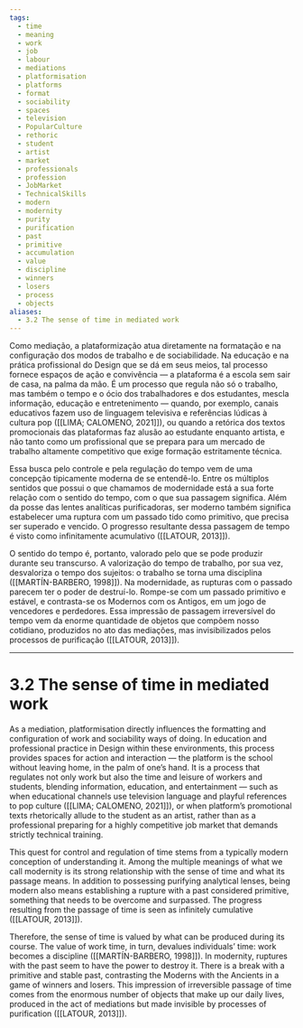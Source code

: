 ```yaml
---
tags:
  - time
  - meaning
  - work
  - job
  - labour
  - mediations
  - platformisation
  - platforms
  - format
  - sociability
  - spaces
  - television
  - PopularCulture
  - rethoric
  - student
  - artist
  - market
  - professionals
  - profession
  - JobMarket
  - TechnicalSkills
  - modern
  - modernity
  - purity
  - purification
  - past
  - primitive
  - accumulation
  - value
  - discipline
  - winners
  - losers
  - process
  - objects
aliases:
  - 3.2 The sense of time in mediated work
---
```

Como mediação, a plataformização atua diretamente na formatação e na configuração dos modos de trabalho e de sociabilidade. Na educação e na prática profissional do Design que se dá em seus meios, tal processo fornece espaços de ação e convivência — a plataforma é a escola sem sair de casa, na palma da mão. É um processo que regula não só o trabalho, mas também o tempo e o ócio dos trabalhadores e dos estudantes, mescla informação, educação e entretenimento — quando, por exemplo, canais educativos fazem uso de linguagem televisiva e referências lúdicas à cultura pop ([[LIMA; CALOMENO, 2021]]), ou quando a retórica dos textos promocionais das plataformas faz alusão ao estudante enquanto artista, e não tanto como um profissional que se prepara para um mercado de trabalho altamente competitivo que exige formação estritamente técnica.

Essa busca pelo controle e pela regulação do tempo vem de uma concepção tipicamente moderna de se entendê-lo. Entre os múltiplos sentidos que possui o que chamamos de modernidade está a sua forte relação com o sentido do tempo, com o que sua passagem significa. Além da posse das lentes analíticas purificadoras, ser moderno também significa estabelecer uma ruptura com um passado tido como primitivo, que precisa ser superado e vencido. O progresso resultante dessa passagem de tempo é visto como infinitamente acumulativo ([[LATOUR, 2013]]).

O sentido do tempo é, portanto, valorado pelo que se pode produzir durante seu transcurso. A valorização do tempo de trabalho, por sua vez, desvaloriza o tempo dos sujeitos: o trabalho se torna uma disciplina ([[MARTÍN-BARBERO, 1998]]). Na modernidade, as rupturas com o passado parecem ter o poder de destruí-lo. Rompe-se com um passado primitivo e estável, e contrasta-se os Modernos com os Antigos, em um jogo de vencedores e perdedores. Essa impressão de passagem irreversível do tempo vem da enorme quantidade de objetos que compõem nosso cotidiano, produzidos no ato das mediações, mas invisibilizados pelos processos de purificação ([[LATOUR, 2013]]).

---
# 3.2 The sense of time in mediated work
As a mediation, platformisation directly influences the formatting and configuration of work and sociability ways of doing. In education and professional practice in Design within these environments, this process provides spaces for action and interaction — the platform is the school without leaving home, in the palm of one’s hand. It is a process that regulates not only work but also the time and leisure of workers and students, blending information, education, and entertainment — such as when educational channels use television language and playful references to pop culture ([[LIMA; CALOMENO, 2021]]), or when platform’s promotional texts rhetorically allude to the student as an artist, rather than as a professional preparing for a highly competitive job market that demands strictly technical training.

This quest for control and regulation of time stems from a typically modern conception of understanding it. Among the multiple meanings of what we call modernity is its strong relationship with the sense of time and what its passage means. In addition to possessing purifying analytical lenses, being modern also means establishing a rupture with a past considered primitive, something that needs to be overcome and surpassed. The progress resulting from the passage of time is seen as infinitely cumulative ([[LATOUR, 2013]]).

Therefore, the sense of time is valued by what can be produced during its course. The value of work time, in turn, devalues individuals’ time: work becomes a discipline ([[MARTÍN-BARBERO, 1998]]). In modernity, ruptures with the past seem to have the power to destroy it. There is a break with a primitive and stable past, contrasting the Moderns with the Ancients in a game of winners and losers. This impression of irreversible passage of time comes from the enormous number of objects that make up our daily lives, produced in the act of mediations but made invisible by processes of purification ([[LATOUR, 2013]]).